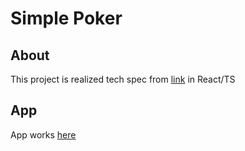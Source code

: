 # Simple Poker
## About
This project is realized tech spec from [link](http://jsfiddle.net/bygoL7xr/) in React/TS
## App
App works [here](https://alexchegash.github.io/poker/)